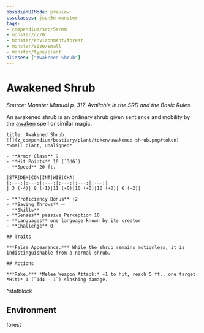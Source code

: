```yaml
---
obsidianUIMode: preview
cssclasses: json5e-monster
tags:
- compendium/src/5e/mm
- monster/cr/0
- monster/environment/forest
- monster/size/small
- monster/type/plant
aliases: ["Awakened Shrub"]
---
```

# Awakened Shrub
*Source: Monster Manual p. 317. Available in the SRD and the Basic Rules.*  

An awakened shrub is an ordinary shrub given sentience and mobility by the [awaken](z_compendium/spells/awaken.md) spell or similar magic.

```ad-statblock
title: Awakened Shrub
![](z_compendium/bestiary/plant/token/awakened-shrub.png#token)
*Small plant, Unaligned*

- **Armor Class** 9 
- **Hit Points** 10 (`3d6`)
- **Speed** 20 ft.

|STR|DEX|CON|INT|WIS|CHA|
|:---:|:---:|:---:|:---:|:---:|:---:|
| 3 (-4)| 8 (-1)|11 (+0)|10 (+0)|10 (+0)| 6 (-2)|

- **Proficiency Bonus** +2
- **Saving Throws** ⏤
- **Skills** ⏤
- **Senses** passive Perception 10
- **Languages** one language known by its creator
- **Challenge** 0

## Traits

***False Appearance.*** While the shrub remains motionless, it is indistinguishable from a normal shrub.

## Actions

***Rake.*** *Melee Weapon Attack:* +1 to hit, reach 5 ft., one target. *Hit:* 1 (`1d4 - 1`) slashing damage.
```
^statblock

## Environment

forest